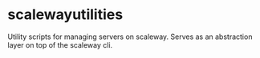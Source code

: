 # scalewayutilities
Utility scripts for managing servers on scaleway. Serves as an abstraction layer on top of the scaleway cli.
